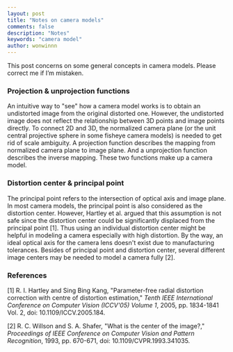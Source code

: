 ```yaml
---
layout: post
title: "Notes on camera models"
comments: false
description: "Notes"
keywords: "camera model"
author: wonwinnn
---
```


This post concerns on some general concepts in camera models. Please correct me if I’m mistaken. 

### Projection & unprojection functions

An intuitive way to "see" how a camera model works is to obtain an undistorted image from the original distorted one. However, the undistorted image does not reflect the relationship between 3D points and image points directly. To connect 2D and 3D,  the normalized camera plane (or the unit central projective sphere in some fisheye camera models) is needed to get rid of scale ambiguity.  A projection function describes the mapping from normalized camera plane to image plane. And a unprojection function describes the inverse mapping. These two functions make up a camera model. 

### Distortion center & principal point

The principal point refers to the intersection of optical axis and image plane. In most camera models, the principal point is also considered as the distortion center. However,  Hartley et al. argued that this assumption is not safe since the distortion center could be significantly displaced from the principal point [1].  Thus using an individual distortion center might be helpful in modeling a camera especially with high distortion. By the way, an ideal optical axis for the camera lens doesn't exist due to manufacturing tolerances. Besides of principal point and distortion center, several different image centers may be needed to model a camera fully [2].

### References

[1] R. I. Hartley and Sing Bing Kang, "Parameter-free radial distortion correction with centre of distortion estimation," *Tenth IEEE International Conference on Computer Vision (ICCV'05) Volume 1*, 2005, pp. 1834-1841 Vol. 2, doi: 10.1109/ICCV.2005.184.

[2] R. C. Willson and S. A. Shafer, "What is the center of the image?," *Proceedings of IEEE Conference on Computer Vision and Pattern Recognition*, 1993, pp. 670-671, doi: 10.1109/CVPR.1993.341035.
